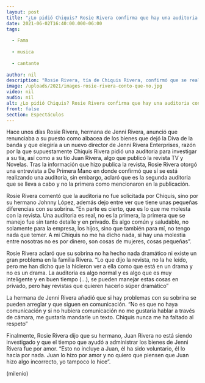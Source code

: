 ```yaml
---
layout: post
title: "¿Lo pidió Chiquis? Rosie Rivera confirma que hay una auditoria contra ella por herencia de Jenni Rivera"
date: 2021-06-02T16:40:00.000-06:00
tags:
  
  - Fama
  
  - musica
  
  - cantante
  
author: nil
description: "Rosie Rivera, tía de Chiquis Rivera, confirmó que se realiza una auditoría para que se investigue a ella por manejar la empresa de su hermana, Jenni Rivera. "
image: /uploads/2021/images-rosie-rivera-conto-que-no.jpg
video: nil
audio: nil
alt: ¿Lo pidió Chiquis? Rosie Rivera confirma que hay una auditoria contra ella por herencia de Jenni Rivera
front: false
section: Espectáculos
---
```


Hace unos días Rosie Rivera, hermana de Jenni Rivera, anunció que renunciaba a su puesto como albacea de los bienes que dejó la Diva de la banda y que elegiría a un nuevo director de Jenni Rivera Enterprises, razón por la que supuestamente Chiquis Rivera pidió una auditoria para investigar a su tía, así como a su tío Juan Rivera, algo que publicó la revista TV y Novelas. Tras la información que hizo publica la revista, Rosie Rivera otorgó una entrevista a De Primera Mano en donde confirmó que sí se está realizando una auditoria, sin embargo, aclaró que es la segunda auditoria que se lleva a cabo y no la primera como mencionaron en la publicación. 

Rosie Rivera comentó que la auditoria no fue solicitada por Chiquis, sino por su hermano Johnny López, además dejo entre ver que tiene unas pequeñas diferencias con su sobrina. “En parte es cierto, que es lo que me molesta con la revista. Una auditoria es real, no es la primera, la primera que se manejo fue sin tanto detalle y en privado. Es algo común y saludable, no solamente para la empresa, los hijos, sino que también para mí, no tengo nada que temer. A mi Chiquis no me ha dicho nada, si hay una molestia entre nosotras no es por dinero, son cosas de mujeres, cosas pequeñas”. 

Rosie Rivera aclaró que su sobrina no ha hecho nada dramático ni existe un gran problema en la familia Rivera. “Lo que dijo la revista, no la he leído, pero me han dicho que la hicieron ver a ella como que está en un drama y no es un drama. La auditoria es algo normal y es algo que es muy inteligente y en buen tiempo (…), se pueden manejar estas cosas en privado, pero hay revistas que quieren hacerlo súper dramático” 

La hermana de Jenni Rivera añadió que si hay problemas con su sobrina se pueden arreglar y que siguen en comunicación. “No es que no haya comunicación y si no hubiera comunicación no me gustaría hablar a través de cámara, me gustaría mandarle un texto. Chiquis nunca me ha faltado al respeto” 

Finalmente, Rosie Rivera dijo que su hermano, Juan Rivera no está siendo investigado y que el tiempo que ayudó a administrar los bienes de Jenni Rivera fue por amor. “Esto no incluye a Juan, él ha sido voluntario, él lo hacía por nada. Juan lo hizo por amor y no quiero que piensen que Juan hizo algo incorrecto, yo tampoco lo hice”. 

(milenio)